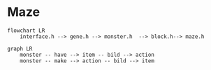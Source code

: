 # Maze

```mermaid
flowchart LR
    interface.h --> gene.h --> monster.h  --> block.h--> maze.h
```

```mermaid
graph LR
    monster -- have --> item -- bild --> action
    monster -- make --> action -- bild --> item
  
```
